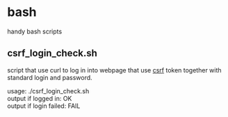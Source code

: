 bash
====

handy bash scripts

csrf_login_check.sh
---
script that use curl to log in into webpage that use [csrf](http://en.wikipedia.org/wiki/Cross-site_request_forgery) token together with standard login and password.
  
usage: ./csrf_login_check.sh  
output if logged in: OK  
output if login failed: FAIL  


